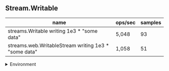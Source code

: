 ## Stream.Writable

|name|ops/sec|samples|
|-|-|-|
|streams.Writable writing 1e3 * "some data"|5,048|93|
|streams.web.WritableStream writing 1e3 * "some data"|1,058|51|


<details>
<summary>Environment</summary>

* __Machine:__ linux x64 | 4 vCPUs | 15.2GB Mem
* __Run:__ Sat May 04 2024 01:02:23 GMT+0000 (Coordinated Universal Time)
</details>

<!--
{"environment":{"platform":"linux","arch":"x64","cpus":4,"totalMemory":15.245216369628906},"benchmarks":[{"name":"streams.Writable writing 1e3 * \"some data\"","opsSec":5048.442944096168,"samples":6},{"name":"streams.web.WritableStream writing 1e3 * \"some data\"","opsSec":1058.3927560861275,"samples":3}]}-->

